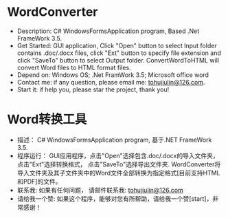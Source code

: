 # WordConverter
- Description: C# WindowsFormsApplication program, Based .Net FrameWork 3.5.
- Get Started: GUI application, Click "Open" button to select Input folder contains .doc/.docx files, click "Ext" button to specify file extension and click "SaveTo" button to select Output folder. ConvertWordToHTML will convert Word files to HTML format files.
- Depend on: Windows OS; .Net FramWork 3.5; Microsoft office word
- Contact me: if any question, please email me: tohujiulin@126.com.
- Start it: if help you, please star the project, thank you!

# Word转换工具
- 描述： C# WindowsFormsApplication program, 基于.NET FrameWork 3.5.
- 程序运行： GUI应用程序，点击"Open"选择包含.doc/.docx的导入文件夹，点击"Ext"选择转换格式， 点击"SaveTo"选择导出文件夹. WordConverter将导入文件夹及其子文件夹中的Word文件全部转换为指定格式[目前支持HTML和PDF]的文件。
- 联系我: 如果有任何问题， 请邮件联系我: tohujiulin@126.com
- 请给我一个赞: 如果这个程序，能够对您有所帮助，请给我一个赞[start]，非常感谢！